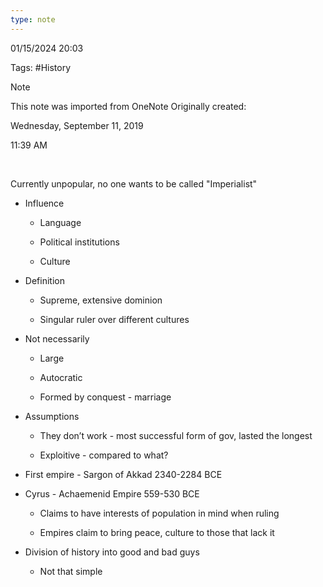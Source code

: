 ```yaml
---
type: note
---
```

01/15/2024 20:03

Tags: #History 

>[!note]
>This note was imported from OneNote 
>Originally created:
>
>Wednesday, September 11, 2019
>
>11:39 AM

 

Currently unpopular, no one wants to be called "Imperialist"

-   Influence

    -   Language

    -   Political institutions

    -   Culture

-   Definition

    -   Supreme, extensive dominion

    -   Singular ruler over different cultures

-   Not necessarily

    -   Large

    -   Autocratic

    -   Formed by conquest - marriage

-   Assumptions

    -   They don’t work - most successful form of gov, lasted the longest

    -   Exploitive - compared to what?

-   First empire - Sargon of Akkad 2340-2284 BCE

-   Cyrus - Achaemenid Empire 559-530 BCE

    -   Claims to have interests of population in mind when ruling

    -   Empires claim to bring peace, culture to those that lack it

-   Division of history into good and bad guys

    -   Not that simple
